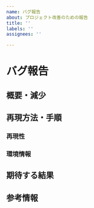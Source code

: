 ```yaml
---
name: バグ報告
about: プロジェクト改善のための報告
title: ''
labels: ''
assignees: ''

---
```


# バグ報告

## 概要・減少

## 再現方法・手順

### 再現性

### 環境情報

## 期待する結果

## 参考情報
